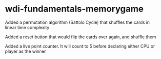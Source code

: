 # wdi-fundamentals-memorygame
Added a permutation algorithm (Sattolo Cycle) that shuffles the cards in linear time complexity

Added a reset button that would flip the cards over again, and shuffle them

Added a live point counter. It will count to 5 before declaring either CPU or player as the winner
